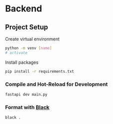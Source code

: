 # Backend

## Project Setup

Create virtual environment
```sh
python -m venv [name]
# activate
```

Install packages
```sh
pip install -r requirements.txt
```

### Compile and Hot-Reload for Development

```sh
fastapi dev main.py
```

### Format with [Black](https://github.com/psf/black)

```sh
black .
```